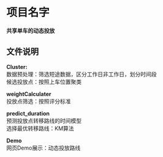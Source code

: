 # 项目名字  
**共享单车的动态投放**

## 文件说明
**Cluster:**  
数据预处理：筛选短途数据，区分工作日非工作日，划分时间段  
候选投放点：按照上车位置聚类  

**weightCalculater**  
投放点筛选：按照评分标准  

**predict_duration**  
预测投放点转移路线的时间模型  
选择最优转移路线：KM算法

**Demo**  
网页Demo展示：动态投放路线

